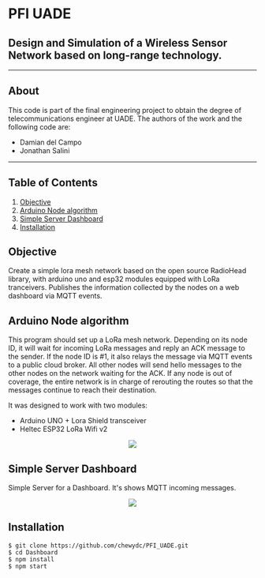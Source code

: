 # PFI UADE
## Design and Simulation of a Wireless Sensor Network based on long-range technology.


***
## About
This code is part of the final engineering project to obtain the degree of telecommunications engineer at UADE.
The authors of the work and the following code are:

 - Damian del Campo
 - Jonathan Salini

***
## Table of Contents
1. [Objective](#Objective)
2. [Arduino Node algorithm](#Arduino-Node-algorithm) 
3. [Simple Server Dashboard](#Simple-Server-Dashboard)
4. [Installation](#Installation)

<a name="Objective"></a>
## Objective
Create a simple lora mesh network based on the open source RadioHead library, with arduino uno and esp32 modules equipped with LoRa tranceivers. Publishes the information collected by the nodes on a web dashboard via MQTT events.

<a name="Arduino-Node-algorithm"></a>
## Arduino Node algorithm
This program should set up a LoRa mesh network. Depending on its node ID, it will wait for incoming LoRa messages and reply an ACK message to the sender.
If the node ID is #1, it also relays the message via MQTT events to a public cloud broker. All other nodes will send hello messages to the other nodes on the network waiting for the ACK.
If any node is out of coverage, the entire network is in charge of rerouting the routes so that the messages continue to reach their destination.

It was designed to work with two modules:
 - Arduino UNO + Lora Shield transceiver
 - Heltec ESP32 LoRa Wifi v2

<p align="center">
     <img src="https://github.com/chewydc/PFI_UADE/blob/556ff3eec2be77469075e509a350a82d2f04a344/img/Layout.JPG">
</p>

<a name="Simple-Server-Dashboard"></a>
## Simple Server Dashboard
Simple Server for a Dashboard. It's shows MQTT incoming messages.

<p align="center">
     <img src="https://github.com/chewydc/PFI_UADE/blob/556ff3eec2be77469075e509a350a82d2f04a344/img/Dashboard.JPG">
</p>

<a name="Installation"></a>
## Installation
 
```
$ git clone https://github.com/chewydc/PFI_UADE.git
$ cd Dashboard
$ npm install
$ npm start
```

